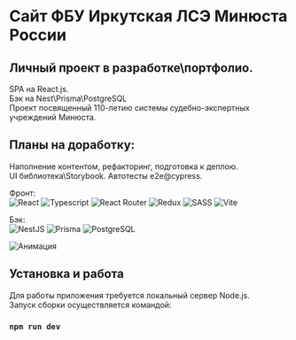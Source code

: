 # Сайт ФБУ Иркутская ЛСЭ Минюста России
## Личный проект в разработке\портфолио.

SPA на React.js.  
Бэк на Nest\Prisma\PostgreSQL  
Проект посвященный 110-летию системы судебно-экспертных учреждений Минюста.

## Планы на доработку:
Наполнение контентом, рефакторинг, подготовка к деплою.  
UI библиотека\Storybook.
Автотесты e2e@cypress.  

Фронт:  
![React](https://img.shields.io/badge/react-%2320232a.svg?style=for-the-badge&logo=react&logoColor=%2361DAFB)
![Typescript](https://img.shields.io/badge/TypeScript-007ACC?style=for-the-badge&logo=typescript&logoColor=white)
![React Router](https://img.shields.io/badge/React_Router-CA4245?style=for-the-badge&logo=react-router&logoColor=white)
![Redux](https://img.shields.io/badge/Redux-593D88?style=for-the-badge&logo=redux&logoColor=white)
![SASS](https://img.shields.io/badge/Sass-CC6699?style=for-the-badge&logo=sass&logoColor=white)
![Vite](https://img.shields.io/badge/vite-%23646CFF.svg?style=for-the-badge&logo=vite&logoColor=white)

Бэк:  
![NestJS](https://img.shields.io/badge/nestjs-%23E0234E.svg?style=for-the-badge&logo=nestjs&logoColor=white)
![Prisma](https://img.shields.io/badge/Prisma-3982CE?style=for-the-badge&logo=Prisma&logoColor=white)
![PostgreSQL](https://img.shields.io/badge/PostgreSQL-316192?style=for-the-badge&logo=postgresql&logoColor=white)

![Анимация](https://i.imgur.com/gO1nGXT.gif)

## Установка и работа
Для работы приложения требуется локальный сервер Node.js.  
Запуск сборки осуществляется командой:
### `npm run dev`
